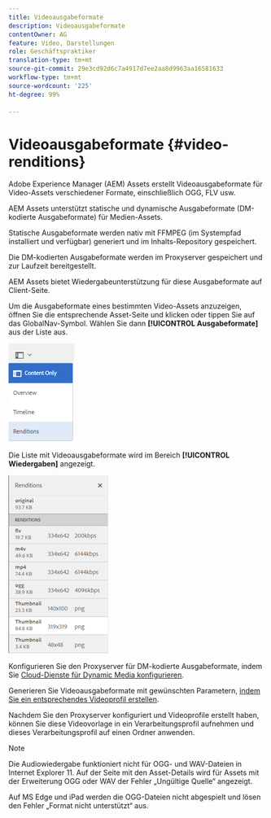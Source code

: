 ```yaml
---
title: Videoausgabeformate
description: Videoausgabeformate
contentOwner: AG
feature: Video, Darstellungen
role: Geschäftspraktiker
translation-type: tm+mt
source-git-commit: 29e3cd92d6c7a4917d7ee2aa8d9963aa16581633
workflow-type: tm+mt
source-wordcount: '225'
ht-degree: 99%

---
```



# Videoausgabeformate {#video-renditions}

Adobe Experience Manager (AEM) Assets erstellt Videoausgabeformate für Video-Assets verschiedener Formate, einschließlich OGG, FLV usw.

AEM Assets unterstützt statische und dynamische Ausgabeformate (DM-kodierte Ausgabeformate) für Medien-Assets.

Statische Ausgabeformate werden nativ mit FFMPEG (im Systempfad installiert und verfügbar) generiert und im Inhalts-Repository gespeichert.

Die DM-kodierten Ausgabeformate werden im Proxyserver gespeichert und zur Laufzeit bereitgestellt.

AEM Assets bietet Wiedergabeunterstützung für diese Ausgabeformate auf Client-Seite.

Um die Ausgabeformate eines bestimmten Video-Assets anzuzeigen, öffnen Sie die entsprechende Asset-Seite und klicken oder tippen Sie auf das GlobalNav-Symbol. Wählen Sie dann **[!UICONTROL Ausgabeformate]** aus der Liste aus.

![chlimage_1-478](assets/chlimage_1-478.png)

Die Liste mit Videoausgabeformate wird im Bereich **[!UICONTROL Wiedergaben]** angezeigt.

![chlimage_1-479](assets/chlimage_1-479.png)

Konfigurieren Sie den Proxyserver für DM-kodierte Ausgabeformate, indem Sie [Cloud-Dienste für Dynamic Media konfigurieren](config-dynamic.md).

Generieren Sie Videoausgabeformate mit gewünschten Parametern, [indem Sie ein entsprechendes Videoprofil erstellen](video-profiles.md).

Nachdem Sie den Proxyserver konfiguriert und Videoprofile erstellt haben, können Sie diese Videovorlage in ein Verarbeitungsprofil aufnehmen und dieses Verarbeitungsprofil auf einen Ordner anwenden.

>[!NOTE]
>
>Die Audiowiedergabe funktioniert nicht für OGG- und WAV-Dateien in Internet Explorer 11. Auf der Seite mit den Asset-Details wird für Assets mit der Erweiterung OGG oder WAV der Fehler „Ungültige Quelle“ angezeigt.
>
>Auf MS Edge und iPad werden die OGG-Dateien nicht abgespielt und lösen den Fehler „Format nicht unterstützt“ aus.
